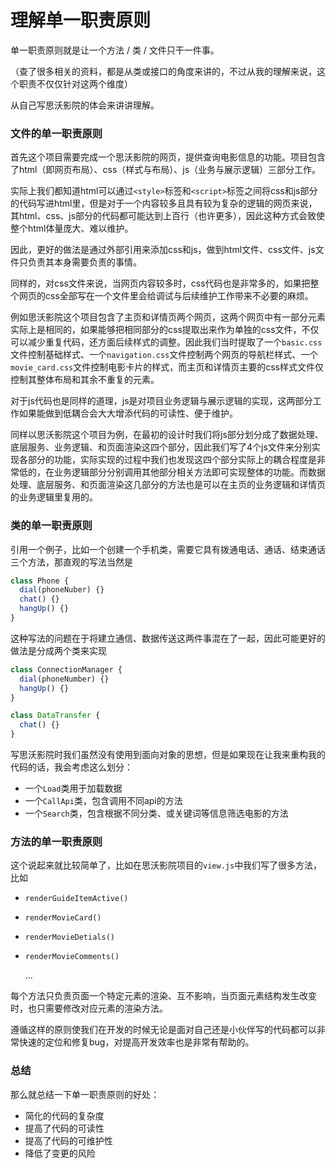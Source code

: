 # 理解单一职责原则

单一职责原则就是让一个方法 / 类 / 文件只干一件事。

（查了很多相关的资料，都是从类或接口的角度来讲的，不过从我的理解来说，这个职责不仅仅针对这两个维度）

从自己写思沃影院的体会来讲讲理解。

### 文件的单一职责原则

首先这个项目需要完成一个思沃影院的网页，提供查询电影信息的功能。项目包含了html（即网页布局）、css（样式与布局）、js（业务与展示逻辑）三部分工作。

实际上我们都知道html可以通过`<style>`标签和`<script>`标签之间将css和js部分的代码写进html里，但是对于一个内容较多且具有较为复杂的逻辑的网页来说，其html、css、js部分的代码都可能达到上百行（也许更多），因此这种方式会致使整个html体量庞大、难以维护。

因此，更好的做法是通过外部引用来添加css和js，做到html文件、css文件、js文件只负责其本身需要负责的事情。

同样的，对css文件来说，当网页内容较多时，css代码也是非常多的，如果把整个网页的css全部写在一个文件里会给调试与后续维护工作带来不必要的麻烦。

例如思沃影院这个项目包含了主页和详情页两个网页，这两个网页中有一部分元素实际上是相同的，如果能够把相同部分的css提取出来作为单独的css文件，不仅可以减少重复代码，还方面后续样式的调整。因此我们当时提取了一个`basic.css`文件控制基础样式、一个`navigation.css`文件控制两个网页的导航栏样式、一个`movie_card.css`文件控制电影卡片的样式，而主页和详情页主要的css样式文件仅控制其整体布局和其余不重复的元素。

对于js代码也是同样的道理，js是对项目业务逻辑与展示逻辑的实现，这两部分工作如果能做到低耦合会大大增添代码的可读性、便于维护。

同样以思沃影院这个项目为例，在最初的设计时我们将js部分划分成了数据处理、底层服务、业务逻辑、和页面渲染这四个部分，因此我们写了4个js文件来分别实现各部分的功能，实际实现的过程中我们也发现这四个部分实际上的耦合程度是非常低的，在业务逻辑部分分别调用其他部分相关方法即可实现整体的功能。而数据处理、底层服务、和页面渲染这几部分的方法也是可以在主页的业务逻辑和详情页的业务逻辑里复用的。

### 类的单一职责原则

引用一个例子，比如一个创建一个手机类，需要它具有拨通电话、通话、结束通话三个方法，那直观的写法当然是

```javascript
class Phone {
  dial(phoneNuber) {}
  chat() {}
  hangUp() {}
}
```

这种写法的问题在于将建立通信、数据传送这两件事混在了一起，因此可能更好的做法是分成两个类来实现

```javascript
class ConnectionManager {
  dial(phoneNumber) {}
  hangUp() {}
}

class DataTransfer {
  chat() {}
}
```

写思沃影院时我们虽然没有使用到面向对象的思想，但是如果现在让我来重构我的代码的话，我会考虑这么划分：

- 一个`Load`类用于加载数据
- 一个`CallApi`类，包含调用不同api的方法
- 一个`Search`类，包含根据不同分类、或关键词等信息筛选电影的方法

### 方法的单一职责原则

这个说起来就比较简单了，比如在思沃影院项目的`view.js`中我们写了很多方法，比如

- `renderGuideItemActive()`

- `renderMovieCard()`

- `renderMovieDetials()`

- `renderMovieComments()`

  …

每个方法只负责页面一个特定元素的渲染、互不影响，当页面元素结构发生改变时，也只需要修改对应元素的渲染方法。

遵循这样的原则使我们在开发的时候无论是面对自己还是小伙伴写的代码都可以非常快速的定位和修复bug，对提高开发效率也是非常有帮助的。

### 总结

那么就总结一下单一职责原则的好处：

- 简化的代码的复杂度
- 提高了代码的可读性
- 提高了代码的可维护性
- 降低了变更的风险